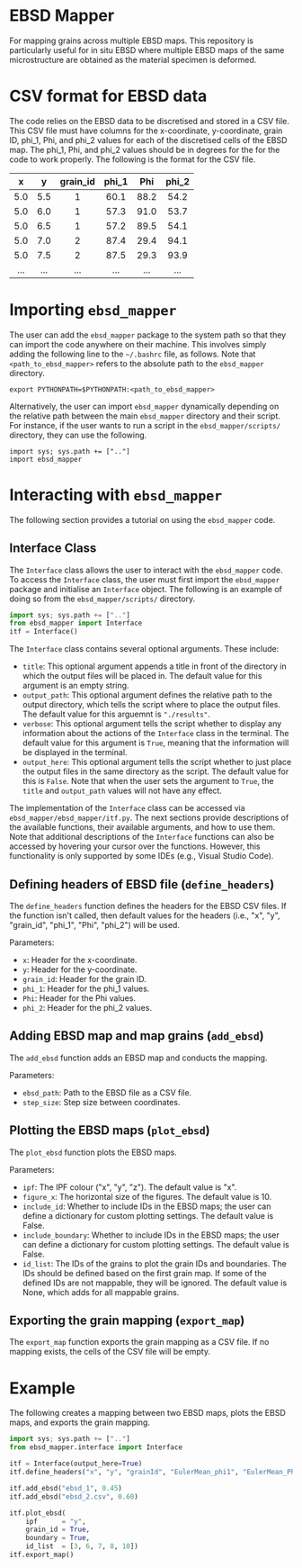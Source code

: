 # EBSD Mapper
For mapping grains across multiple EBSD maps. This repository is particularly useful for in situ EBSD where multiple EBSD maps of the same microstructure are obtained as the material specimen is deformed.

# CSV format for EBSD data

The code relies on the EBSD data to be discretised and stored in a CSV file. This CSV file must have columns for the x-coordinate, y-coordinate, grain ID, phi_1, Phi, and phi_2 values for each of the discretised cells of the EBSD map. The phi_1, Phi, and phi_2 values should be in degrees for the for the code to work properly. The following is the format for the CSV file.

|  x   |  y   | grain_id | phi_1 |  Phi  | phi_2 |
|:----:|:----:|:--------:|:-----:|:-----:|:-----:|
| 5.0  | 5.5  |    1     | 60.1  | 88.2  | 54.2  |
| 5.0  | 6.0  |    1     | 57.3  | 91.0  | 53.7  |
| 5.0  | 6.5  |    1     | 57.2  | 89.5  | 54.1  |
| 5.0  | 7.0  |    2     | 87.4  | 29.4  | 94.1  |
| 5.0  | 7.5  |    2     | 87.5  | 29.3  | 93.9  |
| ...  | ...  |   ...    |  ...  |  ...  |  ...  |

# Importing `ebsd_mapper`

The user can add the `ebsd_mapper` package to the system path so that they can import the code anywhere on their machine. This involves simply adding the following line to the `~/.bashrc` file, as follows. Note that `<path_to_ebsd_mapper>` refers to the absolute path to the `ebsd_mapper` directory.
```
export PYTHONPATH=$PYTHONPATH:<path_to_ebsd_mapper>
```

Alternatively, the user can import `ebsd_mapper` dynamically depending on the relative path between the main `ebsd_mapper` directory and their script. For instance, if the user wants to run a script in the `ebsd_mapper/scripts/` directory, they can use the following.
```
import sys; sys.path += [".."]
import ebsd_mapper
```

# Interacting with `ebsd_mapper`

The following section provides a tutorial on using the `ebsd_mapper` code.

## Interface Class

The `Interface` class allows the user to interact with the `ebsd_mapper` code. To access the `Interface` class, the user must first import the `ebsd_mapper` package and initialise an `Interface` object. The following is an example of doing so from the `ebsd_mapper/scripts/` directory.
```py
import sys; sys.path += [".."]
from ebsd_mapper import Interface
itf = Interface()
```

The `Interface` class contains several optional arguments. These include:
* `title`: This optional argument appends a title in front of the directory in which the output files will be placed in. The default value for this argument is an empty string.
* `output_path`: This optional argument defines the relative path to the output directory, which tells the script where to place the output files. The default value for this arguemnt is `"./results"`.
* `verbose`: This optional argument tells the script whether to display any information about the actions of the `Interface` class in the terminal. The default value for this argument is `True`, meaning that the information will be displayed in the terminal.
* `output_here`: This optional argument tells the script whether to just place the output files in the same directory as the script. The default value for this is `False`. Note that when the user sets the argument to `True`, the `title` and `output_path` values will not have any effect.

The implementation of the `Interface` class can be accessed via `ebsd_mapper/ebsd_mapper/itf.py`. The next sections provide descriptions of the available functions, their available arguments, and how to use them. Note that additional descriptions of the `Interface` functions can also be accessed by hovering your cursor over the functions. However, this functionality is only supported by some IDEs (e.g., Visual Studio Code).

## Defining headers of EBSD file (`define_headers`)

The `define_headers` function defines the headers for the EBSD CSV files. If the function isn't called, then default values for the headers (i.e., "x", "y", "grain_id", "phi_1", "Phi", "phi_2") will be used.

Parameters:
* `x`:        Header for the x-coordinate.
* `y`:        Header for the y-coordinate.
* `grain_id`: Header for the grain ID.
* `phi_1`:    Header for the phi_1 values.
* `Phi`:      Header for the Phi values.
* `phi_2`:    Header for the phi_2 values.

## Adding EBSD map and map grains (`add_ebsd`)

The `add_ebsd` function adds an EBSD map and conducts the mapping.

Parameters:
* `ebsd_path`: Path to the EBSD file as a CSV file.
* `step_size`: Step size between coordinates.

## Plotting the EBSD maps (`plot_ebsd`)

The `plot_ebsd` function plots the EBSD maps.

Parameters:
* `ipf`:              The IPF colour ("x", "y", "z"). The default value is "x".
* `figure_x`:         The horizontal size of the figures. The default value is 10.
* `include_id`:       Whether to include IDs in the EBSD maps; the user can define a dictionary for custom plotting settings. The default value is False.
* `include_boundary`: Whether to include IDs in the EBSD maps; the user can define a dictionary for custom plotting settings. The default value is False.
* `id_list`:          The IDs of the grains to plot the grain IDs and boundaries. The IDs should be defined based on the first grain map. If some of the defined IDs are not mappable, they will be ignored. The default value is None, which adds for all mappable grains.

## Exporting the grain mapping (`export_map`)

The `export_map` function exports the grain mapping as a CSV file. If no mapping exists, the cells of the CSV file will be empty.

# Example

The following creates a mapping between two EBSD maps, plots the EBSD maps, and exports the grain mapping.

```py
import sys; sys.path += [".."]
from ebsd_mapper.interface import Interface

itf = Interface(output_here=True)
itf.define_headers("x", "y", "grainId", "EulerMean_phi1", "EulerMean_Phi", "EulerMean_phi2")

itf.add_ebsd("ebsd_1", 0.45)
itf.add_ebsd("ebsd_2.csv", 0.60)

itf.plot_ebsd(
    ipf      = "y",
    grain_id = True,
    boundary = True,
    id_list  = [3, 6, 7, 8, 10])
itf.export_map()

```
